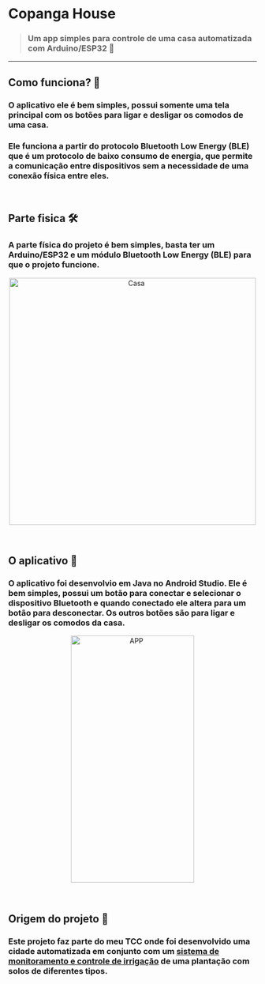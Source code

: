 # Copanga House

> ### Um app simples para controle de uma casa automatizada com Arduino/ESP32 🤖

---

## Como funciona? 🤔

### O aplicativo ele é bem simples, possui somente uma tela principal com os botões para ligar e desligar os comodos de uma casa.

### Ele funciona a partir do protocolo Bluetooth Low Energy (BLE) que é um protocolo de baixo consumo de energia, que permite a comunicação entre dispositivos sem a necessidade de uma conexão física entre eles.

<br>

## Parte fisica 🛠

### A parte física do projeto é bem simples, basta ter um Arduino/ESP32 e um módulo Bluetooth Low Energy (BLE) para que o projeto funcione.

<p align="center">
  <img alt="Casa" width="500" src="https://user-images.githubusercontent.com/97262778/195239273-bf10a403-5798-4424-b35a-58e5066edd52.jpeg"/>
  <!-- Imagem do circuito aqui -->
</p>

<br>

## O aplicativo 📱

### O aplicativo foi desenvolvio em Java no Android Studio. Ele é bem simples, possui um botão para conectar e selecionar o dispositivo Bluetooth e quando conectado ele altera para um botão para desconectar. Os outros botões são para ligar e desligar os comodos da casa.

<p align="center">
  <img alt="APP" height="500" width="250" src="https://user-images.githubusercontent.com/97262778/195238968-4717f97c-712b-41b4-8b61-b11ea70fc684.jpeg"/>
</p>

<br>

## Origem do projeto 🦖

### Este projeto faz parte do meu TCC onde foi desenvolvido uma cidade automatizada em conjunto com um [sistema de monitoramento e controle de irrigação](https://github.com/pedrofnseca/copanga) de uma plantação com solos de diferentes tipos.
